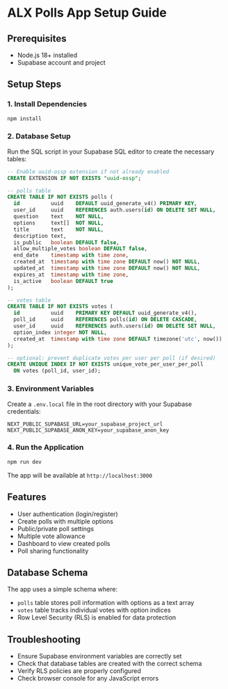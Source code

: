 # ALX Polls App Setup Guide

## Prerequisites
- Node.js 18+ installed
- Supabase account and project

## Setup Steps

### 1. Install Dependencies
```bash
npm install
```

### 2. Database Setup
Run the SQL script in your Supabase SQL editor to create the necessary tables:

```sql
-- Enable uuid-ossp extension if not already enabled
CREATE EXTENSION IF NOT EXISTS "uuid-ossp";

-- polls table
CREATE TABLE IF NOT EXISTS polls (
  id          uuid    DEFAULT uuid_generate_v4() PRIMARY KEY,
  user_id     uuid    REFERENCES auth.users(id) ON DELETE SET NULL,
  question    text    NOT NULL,
  options     text[]  NOT NULL,
  title       text    NOT NULL,
  description text,
  is_public   boolean DEFAULT false,
  allow_multiple_votes boolean DEFAULT false,
  end_date    timestamp with time zone,
  created_at  timestamp with time zone DEFAULT now() NOT NULL,
  updated_at  timestamp with time zone DEFAULT now() NOT NULL,
  expires_at  timestamp with time zone,
  is_active   boolean DEFAULT true
);

-- votes table
CREATE TABLE IF NOT EXISTS votes (
  id          uuid    PRIMARY KEY DEFAULT uuid_generate_v4(),
  poll_id     uuid    REFERENCES polls(id) ON DELETE CASCADE,
  user_id     uuid    REFERENCES auth.users(id) ON DELETE SET NULL,
  option_index integer NOT NULL,
  created_at  timestamp with time zone DEFAULT timezone('utc', now())
);

-- optional: prevent duplicate votes per user per poll (if desired)
CREATE UNIQUE INDEX IF NOT EXISTS unique_vote_per_user_per_poll
  ON votes (poll_id, user_id);
```

### 3. Environment Variables
Create a `.env.local` file in the root directory with your Supabase credentials:

```env
NEXT_PUBLIC_SUPABASE_URL=your_supabase_project_url
NEXT_PUBLIC_SUPABASE_ANON_KEY=your_supabase_anon_key
```

### 4. Run the Application
```bash
npm run dev
```

The app will be available at `http://localhost:3000`

## Features
- User authentication (login/register)
- Create polls with multiple options
- Public/private poll settings
- Multiple vote allowance
- Dashboard to view created polls
- Poll sharing functionality

## Database Schema
The app uses a simple schema where:
- `polls` table stores poll information with options as a text array
- `votes` table tracks individual votes with option indices
- Row Level Security (RLS) is enabled for data protection

## Troubleshooting
- Ensure Supabase environment variables are correctly set
- Check that database tables are created with the correct schema
- Verify RLS policies are properly configured
- Check browser console for any JavaScript errors
